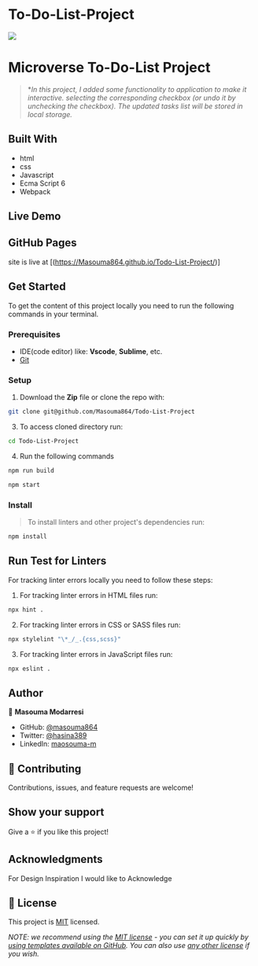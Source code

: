 # To-Do-List-Project

![](https://img.shields.io/badge/Microverse-blueviolet)

# Microverse To-Do-List Project

> **In this project, I added some functionality to  application to make it interactive. selecting the corresponding checkbox (or undo it by unchecking the checkbox). The updated tasks list will be stored in local storage.*


## Built With

- html
- css
- Javascript
- Ecma Script 6
- Webpack

## Live Demo
## GitHub Pages

 site is live at [(https://Masouma864.github.io/Todo-List-Project/)]

## Get Started

To get the content of this project locally you need to run the following commands in your terminal.

### Prerequisites
- IDE(code editor) like: **Vscode**, **Sublime**, etc. 
- [Git](https://www.linode.com/docs/guides/how-to-install-git-on-linux-mac-and-windows/)

### Setup
1. Download the **Zip** file or clone the repo with:
```bash
git clone git@github.com/Masouma864/Todo-List-Project
```
3. To access cloned directory run:
```bash
cd Todo-List-Project
```
4. Run the following commands
```bash
npm run build
```
```bash
npm start
```
### Install
> To install linters and other project's dependencies run:
```bash
npm install
```
## Run Test for Linters

For tracking linter errors locally you need to follow these steps:

1. For tracking linter errors in HTML files run:
```bash 
npx hint .
```

2. For tracking linter errors in CSS or SASS files run:

```bash
npx stylelint "\*_/_.{css,scss}"
```

3. For tracking linter errors in JavaScript files run:

```bash
npx eslint .
```

## Author

👤 **Masouma Modarresi**

- GitHub: [@masouma864](https://github.com/Masouma864)
- Twitter: [@hasina389](https://twitter.com/hasina389)
- LinkedIn: [maosouma-m](https://www.linkedin.com/in/masouma-modarresi-9572a41b5/)


## 🤝 Contributing

Contributions, issues, and feature requests are welcome!

## Show your support

Give a ⭐️ if you like this project!

## Acknowledgments
For Design Inspiration I would like to Acknowledge

## 📝 License

This project is [MIT](./LICENSE) licensed.

_NOTE: we recommend using the [MIT license](https://choosealicense.com/licenses/mit/) - you can set it up quickly by [using templates available on GitHub](https://docs.github.com/en/communities/setting-up-your-project-for-healthy-contributions/adding-a-license-to-a-repository). You can also use [any other license](https://choosealicense.com/licenses/) if you wish._
